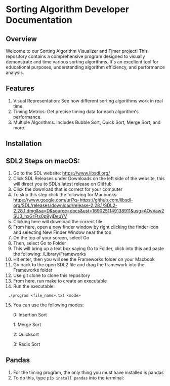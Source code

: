 # Sorting Algorithm Developer Documentation

## Overview

Welcome to our Sorting Algorithm Visualizer and Timer project! This repository contains a comprehensive program designed to visually demonstrate and time various sorting algorithms. It's an excellent tool for educational purposes, understanding algorithm efficiency, and performance analysis.

## Features

1. Visual Representation: See how different sorting algorithms work in real time.
2. Timing Metrics: Get precise timing data for each algorithm's performance.
3. Multiple Algorithms: Includes Bubble Sort, Quick Sort, Merge Sort, and more.

## Installation

## SDL2 Steps on macOS:
1. Go to the SDL website: https://www.libsdl.org/
2. Click SDL Releases under Downloads on the left side of the website, this will direct you to SDL’s latest release on GitHub
3. Click the download that is correct for your computer
4. To skip this step click the following for Macbooks: https://www.google.com/url?q=https://github.com/libsdl-org/SDL/releases/download/release-2.28.1/SDL2-2.28.1.dmg&sa=D&source=docs&ust=1690251149138911&usg=AOvVaw2SU3_hxGrFtx0p9yjDeuYV
5. Clicking here will download the correct file
6. From here, open a new finder window by right clicking the finder icon and selecting New Finder Window near the top
7. On the top of your screen, select Go
8. Then, select Go to Folder
9. This will bring up a text box saying Go to Folder, click into this and paste the following: /Library/Frameworks
10. Hit enter, then you will see the Frameworks folder on your Macbook
11. Go back to the open SDL2 file and drag the framework into the Frameworks folder
12. Use git clone to clone this repository
13. From here, run make to create an executable
14. Run the executable:

 ```
  ./program <file_name>.txt <mode>
 ```
15.  You can use the following modes:

      0: Insertion Sort

      1: Merge Sort

      2: Quicksort

      3: Radix Sort

## Pandas
1. For the timing program, the only thing you must have installed is pandas
2. To do this, type `pip install pandas` into the terminal:

